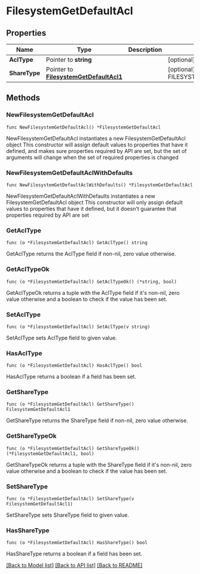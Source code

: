 # FilesystemGetDefaultAcl

## Properties

Name | Type | Description | Notes
------------ | ------------- | ------------- | -------------
**AclType** | Pointer to **string** |  | [optional] [default to "POSIX_OPEN"]
**ShareType** | Pointer to [**FilesystemGetDefaultAcl1**](FilesystemGetDefaultAcl1.md) |  | [optional] [default to FILESYSTEMGETDEFAULTACL1_NONE]

## Methods

### NewFilesystemGetDefaultAcl

`func NewFilesystemGetDefaultAcl() *FilesystemGetDefaultAcl`

NewFilesystemGetDefaultAcl instantiates a new FilesystemGetDefaultAcl object
This constructor will assign default values to properties that have it defined,
and makes sure properties required by API are set, but the set of arguments
will change when the set of required properties is changed

### NewFilesystemGetDefaultAclWithDefaults

`func NewFilesystemGetDefaultAclWithDefaults() *FilesystemGetDefaultAcl`

NewFilesystemGetDefaultAclWithDefaults instantiates a new FilesystemGetDefaultAcl object
This constructor will only assign default values to properties that have it defined,
but it doesn't guarantee that properties required by API are set

### GetAclType

`func (o *FilesystemGetDefaultAcl) GetAclType() string`

GetAclType returns the AclType field if non-nil, zero value otherwise.

### GetAclTypeOk

`func (o *FilesystemGetDefaultAcl) GetAclTypeOk() (*string, bool)`

GetAclTypeOk returns a tuple with the AclType field if it's non-nil, zero value otherwise
and a boolean to check if the value has been set.

### SetAclType

`func (o *FilesystemGetDefaultAcl) SetAclType(v string)`

SetAclType sets AclType field to given value.

### HasAclType

`func (o *FilesystemGetDefaultAcl) HasAclType() bool`

HasAclType returns a boolean if a field has been set.

### GetShareType

`func (o *FilesystemGetDefaultAcl) GetShareType() FilesystemGetDefaultAcl1`

GetShareType returns the ShareType field if non-nil, zero value otherwise.

### GetShareTypeOk

`func (o *FilesystemGetDefaultAcl) GetShareTypeOk() (*FilesystemGetDefaultAcl1, bool)`

GetShareTypeOk returns a tuple with the ShareType field if it's non-nil, zero value otherwise
and a boolean to check if the value has been set.

### SetShareType

`func (o *FilesystemGetDefaultAcl) SetShareType(v FilesystemGetDefaultAcl1)`

SetShareType sets ShareType field to given value.

### HasShareType

`func (o *FilesystemGetDefaultAcl) HasShareType() bool`

HasShareType returns a boolean if a field has been set.


[[Back to Model list]](../README.md#documentation-for-models) [[Back to API list]](../README.md#documentation-for-api-endpoints) [[Back to README]](../README.md)



